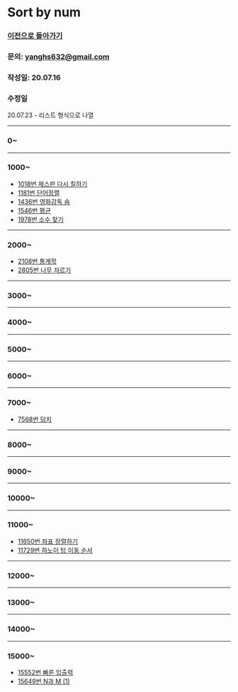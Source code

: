# Sort by num

### [이전으로 돌아가기](README.md)
### 문의: yanghs632@gmail.com
### 작성일: 20.07.16
### 수정일
20.07.23 - 리스트 형식으로 나열

---

### 0~

---
### 1000~

- [1018번 체스판 다시 칠하기](solve/boj/1018번%20체스판%20다시%20칠하기.md "1018번 체스판 다시 칠하기")
- [1181번 단어정렬](solve/boj/1181번%20단어정렬.md "1181번 단어정렬")
- [1436번 영화감독 숌](solve/boj/1436번%20영화감독%20숌.md "1436번 영화감독 숌")
- [1546번 평균](solve/boj/1546번%20평균.md "1546번 평균")
- [1978번 소수 찾기](solve/boj/1978번%20소수%20찾기.md "1978번 소수 찾기") 

---
### 2000~

- [2108번 통계학](solve/boj/2108번%20통계학.md "2018번 통계학")
- [2805번 나무 자르기](solve/boj/2805번%20나무%20자르기.md "2805번 나무 자르기")
  
---
### 3000~

---
### 4000~

---
### 5000~

---
### 6000~

---
### 7000~
- [7568번 덩치](solve/boj/7568번%20덩치.md "7568번 덩치") 

---
### 8000~

---
### 9000~

---
### 10000~

---
### 11000~
- [11650번 좌표 정렬하기](solve/boj/11650번%20좌표%20정렬하기.md "11650번 좌표 정렬하기")
- [11729번 하노이 탑 이동 순서](solve/boj/11729번%20하노이%20탑%20이동%20순서.md "11729번 하노이 탑 이동 순서")

---
### 12000~

---
### 13000~

---
### 14000~

---
### 15000~

- [15552번 빠른 입출력](solve/boj/15552번%20빠른%20입출력.md "15552번 빠른 입출력")
- [15649번 N과 M (1)](solve/boj/15649번%20N과%20M%20(1).md)
